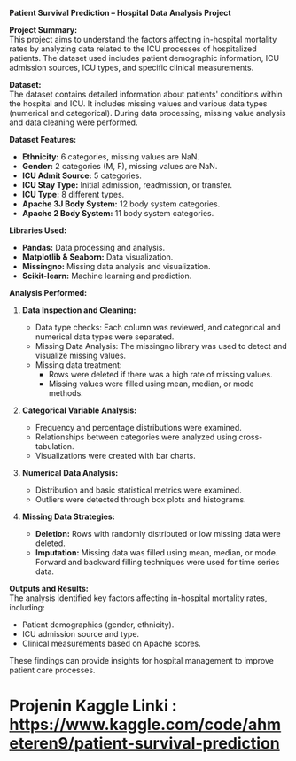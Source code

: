 **Patient Survival Prediction – Hospital Data Analysis Project**

**Project Summary:**  
This project aims to understand the factors affecting in-hospital mortality rates by analyzing data related to the ICU processes of hospitalized patients. The dataset used includes patient demographic information, ICU admission sources, ICU types, and specific clinical measurements.

**Dataset:**  
The dataset contains detailed information about patients' conditions within the hospital and ICU. It includes missing values and various data types (numerical and categorical). During data processing, missing value analysis and data cleaning were performed.

**Dataset Features:**  
- **Ethnicity:** 6 categories, missing values are NaN.  
- **Gender:** 2 categories (M, F), missing values are NaN.  
- **ICU Admit Source:** 5 categories.  
- **ICU Stay Type:** Initial admission, readmission, or transfer.  
- **ICU Type:** 8 different types.  
- **Apache 3J Body System:** 12 body system categories.  
- **Apache 2 Body System:** 11 body system categories.

**Libraries Used:**  
- **Pandas:** Data processing and analysis.  
- **Matplotlib & Seaborn:** Data visualization.  
- **Missingno:** Missing data analysis and visualization.  
- **Scikit-learn:** Machine learning and prediction.

**Analysis Performed:**  
1. **Data Inspection and Cleaning:**  
   - Data type checks: Each column was reviewed, and categorical and numerical data types were separated.  
   - Missing Data Analysis: The missingno library was used to detect and visualize missing values.  
   - Missing data treatment:  
     - Rows were deleted if there was a high rate of missing values.  
     - Missing values were filled using mean, median, or mode methods.  

2. **Categorical Variable Analysis:**  
   - Frequency and percentage distributions were examined.  
   - Relationships between categories were analyzed using cross-tabulation.  
   - Visualizations were created with bar charts.

3. **Numerical Data Analysis:**  
   - Distribution and basic statistical metrics were examined.  
   - Outliers were detected through box plots and histograms.

4. **Missing Data Strategies:**  
   - **Deletion:** Rows with randomly distributed or low missing data were deleted.  
   - **Imputation:** Missing data was filled using mean, median, or mode. Forward and backward filling techniques were used for time series data.

**Outputs and Results:**  
The analysis identified key factors affecting in-hospital mortality rates, including:  
- Patient demographics (gender, ethnicity).  
- ICU admission source and type.  
- Clinical measurements based on Apache scores.  

These findings can provide insights for hospital management to improve patient care processes.


# Projenin Kaggle Linki : https://www.kaggle.com/code/ahmeteren9/patient-survival-prediction

